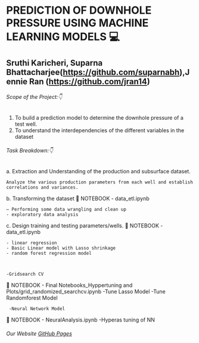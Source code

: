 # PREDICTION OF DOWNHOLE PRESSURE USING MACHINE LEARNING MODELS :computer:

##  Sruthi Karicheri, Suparna Bhattacharjee(https://github.com/suparnabh),Jennie Ran (https://github.com/jran14)

###### Scope of the Project::point_down:

1.	To build a prediction model to determine the downhole pressure of a test well.
2.	To understand the interdependencies of the different variables in the dataset 

###### Task Breakdown::point_down:
a.	Extraction and Understanding of the production and subsurface dataset. 
    
    Analyze the various production parameters from each well and establish correlations and variances.

b.	Transforming the dataset
:notebook_with_decorative_cover: NOTEBOOK - data_etl.ipynb

    – Performing some data wrangling and clean up
    - exploratory data analysis
    
    
    
c.	Design training and testing parameters/wells.
 :notebook_with_decorative_cover: NOTEBOOK - data_etl.ipynb

    - linear regression 
    - Basic Linear model with Lasso shrinkage
    - random forest regression model 
    
   
    
    -Gridsearch CV
 :notebook_with_decorative_cover: NOTEBOOK - Final Notebooks_Hyppertuning and Plots/grid_randomized_searchcv.ipynb
        -Tune Lasso Model
        -Tune Randomforest Model
      
    
     
     -Neural Network Model
  :notebook_with_decorative_cover: NOTEBOOK - NeuralAnalysis.ipynb
        -Hyperas tuning of NN
     
     


###### Our Website [GitHub Pages](https://sgk2004.github.io/Volve-Dataset/)

